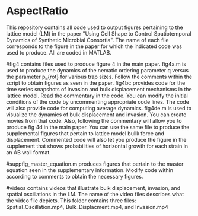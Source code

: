 # AspectRatio
This repository contains all code used to output figures pertaining to the lattice model (LM) in the paper "Using Cell Shape to Control Spatiotemporal Dynamics of Synthetic Microbial Consortia".  The name of each file corresponds to the figure in the paper for which the indicated code was used to produce.  All are coded in MATLAB.

#fig4 contains files used to produce figure 4 in the main paper.  fig4a.m is used to produce the dynamics of the nematic ordering parameter q versus the parameter p_{rot} for various trap sizes.  Follow the comments within the script to obtain figures as seen in the paper.  fig4bc provides code for the time series snapshots of invasion and bulk displacement mechanisms in the lattice model.  Read the commentary in the code.  You can modify the initial conditions of the code by uncommenting appropriate code lines.  The code will also provide code for computing average dynamics.  fig4de.m is used to visualize the dynamics of bulk displacement and invasion.  You can create movies from that code.  Also, following the commentary will allow you to produce fig 4d in the main paper.  You can use the same file to produce the supplemental figures that pertain to lattice model bullk force and displacement.  Commented code will also let you produce the figure in the supplement that shows probabilities of horizontal growth for each strain in an AB wall format. 

#suppfig_master_equation.m produces figures that pertain to the master equation seen in the supplementary information.  Modify code within according to comments to obtain the necessary figures.

#videos contains videos that illustrate bulk displacement, invasion, and spatial oscillations in the LM.  The name of the video files describes what the video file depicts.  This folder contains three files:  Spatial_Oscillation.mp4, Bulk_Displacment.mp4, and Invasion.mp4
